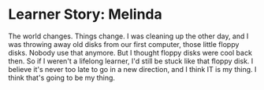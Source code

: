 # Learner Story: Melinda

The world changes. Things change. I was cleaning up the other day, and I was throwing away old disks from our first computer, those little floppy disks. Nobody use that anymore. But I thought floppy disks were cool back then. So if I weren't a lifelong learner, I'd still be stuck like that floppy disk. I believe it's never too late to go in a new direction, and I think IT is my thing. I think that's going to be my thing.
